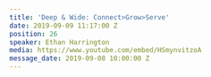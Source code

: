 ```yaml
---
title: 'Deep & Wide: Connect>Grow>Serve'
date: 2019-09-09 11:17:00 Z
position: 26
speaker: Ethan Harrington
media: https://www.youtube.com/embed/HSmynvitzoA
message_date: 2019-09-08 10:00:00 Z
---
```


